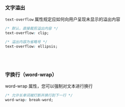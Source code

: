 ### 文字溢出

```text-overflow``` 属性规定应如何向用户呈现未显示的溢出内容

 ```css
/* 默认，直接裁剪溢出内容 */
text-overflow: clip; 

/* 溢出内容为省略号 */
text-overflow: ellipsis; 
```

<br>

<br>

### 字换行（word-wrap）

word-wrap 属性，您可以强制对文本进行换行

```css
/* 允许长单词被打断并换行到下一行 */
word-wrap: break-word;
```